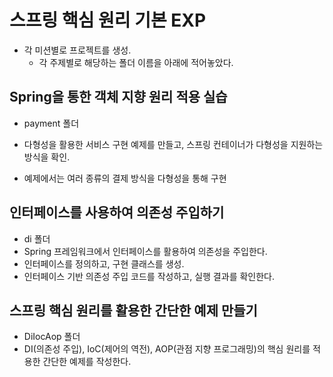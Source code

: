 # 스프링 핵심 원리 기본 EXP
- 각 미션별로 프로젝트를 생성. 
  - 각 주제별로 해당하는 폴더 이름을 아래에 적어놓았다.

## Spring을 통한 객체 지향 원리 적용 실습
- payment 폴더 

- 다형성을 활용한 서비스 구현 예제를 만들고, 스프링 컨테이너가 다형성을 지원하는 방식을 확인. 
- 예제에서는 여러 종류의 결제 방식을 다형성을 통해 구현

## 인터페이스를 사용하여 의존성 주입하기

- di 폴더
- Spring 프레임워크에서 인터페이스를 활용하여 의존성을 주입한다. 
- 인터페이스를 정의하고, 구현 클래스를 생성. 
- 인터페이스 기반 의존성 주입 코드를 작성하고, 실행 결과를 확인한다.

## 스프링 핵심 원리를 활용한 간단한 예제 만들기

- DiIocAop 폴더
- DI(의존성 주입), IoC(제어의 역전), AOP(관점 지향 프로그래밍)의 핵심 원리를 적용한 간단한 예제를 작성한다.